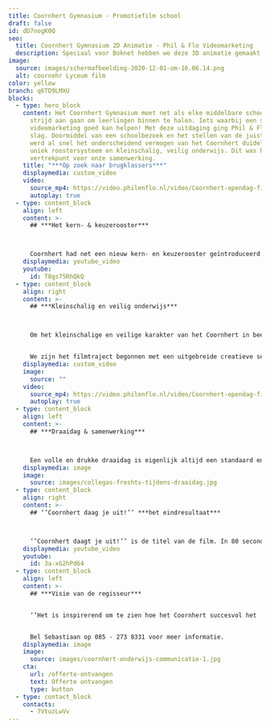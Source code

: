 ```yaml
---
title: Coornhert Gymnasium - Promotiefilm school
draft: false
id: dD7nogK0Q
seo:
  title: Coornhert Gymnasium 2D Animatie - Phil & Flo Videomarketing
  description: Speciaal voor Boknet hebben we deze 3D animatie gemaakt. Als commercial wordt deze geadverteerd tijdens de Ster reclames. Kunstliefhebbers en kunstenaars vind elkaar!
image:
  source: images/schermafbeelding-2020-12-01-om-16.06.14.png
  alt: coornehr Lyceum film
color: yellow
branch: q6TD9LMXU
blocks:
  - type: hero_block
    content: Het Coornhert Gymnasium moet net als elke middelbare school elk jaar de
      strijd aan gaan om leerlingen binnen te halen. Iets waarbij een staaltje
      videomarketing goed kan helpen! Met deze uitdaging ging Phil & Flo aan de
      slag. Doormiddel van een schoolbezoek en het stellen van de juiste vragen,
      werd al snel het onderscheidend vermogen van het Coornhert duidelijk. Een
      uniek roostersysteem en kleinschalig, veilig onderwijs. Dit was het
      vertrekpunt voor onze samenwerking.
    title: "***Op zoek naar brugklassers***"
    displaymedia: custom_video
    video:
      source_mp4: https://video.philenflo.nl/video/Coornhert-opendag-film-Phil-en-Flo.mp4
      autoplay: true
  - type: content_block
    align: left
    content: >-
      ## ***Het kern- & keuzerooster***



      Coornhert had net een nieuw kern- en keuzerooster geïntroduceerd eind 2019. Dit rooster bestaat, zoals de naam doet vermoeden, uit vaste kernvakken en een keuzegedeelte waarin leerlingen zelf hun verdiepingen kunnen kiezen. Hiermee daagt het Coornhert haar leerlingen uit om meer autonome keuzes te maken. Om dit nieuwe roostersysteem uit te leggen aan leerlingen, ouders, en kinderen uit groep 8, kwam Phil & Flo met het idee om een 2D uitleganimatie te maken. 2D animatie is bij uitstek geschikt om (abstracte) concepten simpel uit te leggen. Ondertussen is het kern- en keuzerooster succesvol doorgevoerd, en enthousiast ontvangen binnen het Coornhert.
    displaymedia: youtube_video
    youtube:
      id: T8gs75RhQkQ
  - type: content_block
    align: right
    content: >-
      ## ***Kleinschalig en veilig onderwijs***



      Om het kleinschalige en veilige karakter van het Coornhert in beeld te brengen is er gekozen voor film. Daar waar 2D animatie juist concepten kan uitleggen, kan film op een prachtige emotie en sfeer overbrengen. Op basis van emotie maken we als mens de meeste keuzes, daarom is er gekozen voor een film om leerlingen uit groep 8 (én ouders) aan te spreken. Maar hoe ga je dan te werk?


      We zijn het filmtraject begonnen met een uitgebreide creatieve sessie. Hierin konden we samen met docenten en teamleiders van het Coornhert komen tot de kern van de boodschap die we over moesten brengen. Vervolgens is er stap voor stap naar een prachtig draaiboek gewerkt, waarin pakkende filmshots en interviewvragen waren opgenomen.
    displaymedia: custom_video
    image:
      source: ""
    video:
      source_mp4: https://video.philenflo.nl/video/Coornhert-opendag-film2-Phil-en-Flo.mp4
      autoplay: true
  - type: content_block
    align: left
    content: >-
      ## ***Draaidag & samenwerking***



      Een volle en drukke draaidag is eigenlijk altijd een standaard en vraagt daarom altijd om een goede voorbereiding én samenwerking. Alleen zo kunnen we kwaliteit garanderen! De samenwerking met het Coornhert liep perfect, wat heeft bijgedragen aan een prachtig eindresultaat. Tijdens de draaidag hielden we bij het filmen rekening met onze doelgroep door korte en vlotte shots te schieten. De aandachtspanne van een 12-jarige is namelijk behoorlijk kort. Alleen door op elk vlak rekening te houden met je doelgroep kan je komen tot een film die specifiek de door jou beoogde doelgroep aanspreekt. Een lange, leuke én inspirerende draaidag heeft ons prachtige pakkende beelden opgeleverd.
    displaymedia: image
    image:
      source: images/collegas-freshtv-tijdens-draaidag.jpg
  - type: content_block
    align: right
    content: >-
      ## ‘’Coornhert daag je uit!’’ ***het eindresultaat***



      ‘’Coornhert daagt je uit!’’ is de titel van de film. In 80 seconden nemen we je mee naar het Coornhert, haar leerlingen, docenten, vakken en sfeer. De Coornhert introductiefilm werd enorm goed ontvangen onder (oud)leerlingen en docenten. In één dag had de video al ruim duizend organische views, wat een prachtig eerste resultaat! Oordeel zelf en bekijk de film.
    displaymedia: youtube_video
    youtube:
      id: 3a-xG2hPd64
  - type: content_block
    align: left
    content: >-
      ## ***Visie van de regisseur***


      ‘’Het is inspirerend om te zien hoe het Coornhert succesvol het ''kleinschalige'' weet vast te houden, in een tijd waar schaalvergroting nog steeds de norm is. Onderwijs op maat dankzij een kern- en keuzerooster met daarbij veel persoonlijke aandacht voor de leerling. Dit was overduidelijk terug te zien tijdens onze draaidag. Er is niks mooiers dan werken voor organisaties met ideeën waar je in gelooft!’’ Sebastiaan – Creative Producer Video


      Bel Sebastiaan op 085 - 273 8331 voor meer informatie.
    displaymedia: image
    image:
      source: images/coornhert-onderwijs-communicatie-1.jpg
    cta:
      url: /offerte-ontvangen
      text: Offerte ontvangen
      type: button
  - type: contact_block
    contacts:
      - 7VtuzLwVv
---
```

